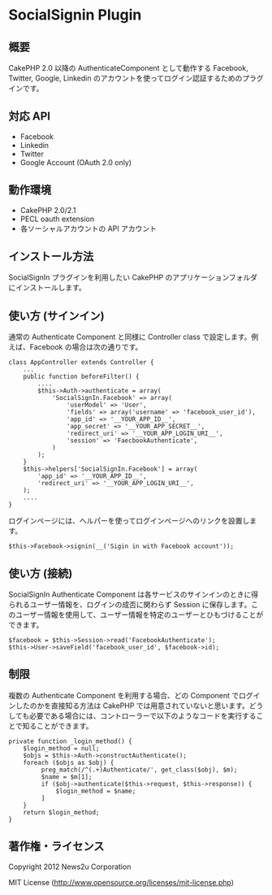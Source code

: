 # SocialSignin Plugin

## 概要

CakePHP 2.0 以降の AuthenticateComponent として動作する Facebook, Twitter, Google, Linkedin のアカウントを使ってログイン認証するためのプラグインです。

## 対応 API

* Facebook
* Linkedin
* Twitter
* Google Account (OAuth 2.0 only)

## 動作環境

* CakePHP 2.0/2.1
* PECL oauth extension
* 各ソーシャルアカウントの API アカウント

## インストール方法

SocialSignIn プラグインを利用したい CakePHP のアプリケーションフォルダにインストールします。

## 使い方 (サインイン)

通常の Authenticate Component と同様に Controller class で設定します。例えば、Facebook の場合は次の通りです。

    class AppController extends Controller {
        ...
        public function beforeFilter() {
            ....
            $this->Auth->authenticate = array(
                'SocialSignIn.Facebook' => array(
                    'userModel' => 'User',
                    'fields' => array('username' => 'facebook_user_id'),
                    'app_id' => '__YOUR_APP_ID__',
                    'app_secret' => '__YOUR_APP_SECRET__',
                    'redirect_uri' => '__YOUR_APP_LOGIN_URI__',
                    'session' => 'FaecbookAuthenticate',
                )
            );
        }
        $this->helpers['SocialSignIn.Facebook'] = array(
            'app_id' => '__YOUR_APP_ID__',
            'redirect_uri' => '__YOUR_APP_LOGIN_URI__',
        );
        ....
    }

ログインページには、ヘルパーを使ってログインページへのリンクを設置します。

    $this->Facebook->signin(__('Sigin in with Facebook account'));

## 使い方 (接続)

SocialSignIn Authenticate Component は各サービスのサインインのときに得られるユーザー情報を、ログインの成否に関わらず Session に保存します。このユーザー情報を使用して、ユーザー情報を特定のユーザーとひもづけることができます。

    $facebook = $this->Session->read('FacebookAuthenticate');
    $this->User->saveField('facebook_user_id', $facebook->id);

## 制限 

複数の Authenticate Component を利用する場合、どの Component でログインしたのかを直接知る方法は CakePHP では用意されていないと思います。どうしても必要である場合には、コントローラーで以下のようなコードを実行することで知ることができます。

    private function _login_method() {
        $login_method = null;
        $objs = $this->Auth->constructAuthenticate();
        foreach ($objs as $obj) {
             preg_match(/^(.+)Authenticate/', get_class($obj), $m);
             $name = $m[1];
             if ($obj->authenticate($this->request, $this->response)) {
                 $login_method = $name;
             ]
        }
        return $login_method;
    }

## 著作権・ライセンス

Copyright 2012 News2u Corporation

MIT License (http://www.opensource.org/licenses/mit-license.php)
